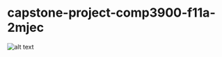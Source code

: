 # capstone-project-comp3900-f11a-2mjec
![alt text](https://drive.google.com/file/d/1HEH49XFIUb4NbsNY2W1_5LJSdhAuA6H8/view?usp=sharing)


